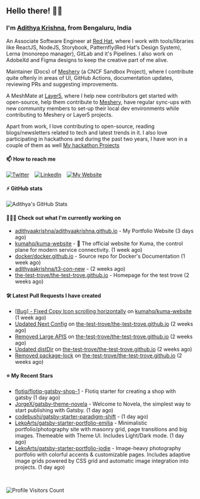 ## Hello there! 👋🏻
  
### I'm [Adithya Krishna](https://adithyaakrishna.github.io/), from <b>Bengaluru, India</b></br>

An Associate Software Engineer at [Red Hat](https://www.redhat.com), where I work with tools/libraries like ReactJS, NodeJS, Storybook, Patternfly(Red Hat's Design System), Lerna (monorepo manager), GitLab and it's Pipelines. I also work on AdobeXd and Figma designs to keep the creative part of me alive.

Maintainer (Docs) of [Meshery](https://github.com/meshery) (a CNCF Sandbox Project), where I contribute quite oftenly in areas of UI, GitHub Actions, documentation updates, reviewing PRs and suggesting improvements.

A MeshMate at [Layer5](https://layer5.io), where I help new contributors get started with open-source, help them contribute to [Meshery](https://github.com/meshery), have regular sync-ups with new community members to set-up their local dev environments while contributing to Meshery or Layer5 projects.

Apart from work, I love contributing to open-source, reading blogs/newsletters related to tech and latest trends in it. I also love participating in hackathons and during the past two years, I have won in a couple of them as well [My hackathon Projects](http://bit.ly/adikris-hackathons)

#### 📫 How to reach me

[![Twitter](https://img.shields.io/badge/-@adii_kris-%231DA1F2?style=for-the-badge&logo=twitter&logoColor=ffffff)](https://twitter.com/adii_kris) &ensp;
[![LinkedIn](https://img.shields.io/badge/-Adithya%20Krishna-%230A67C3?style=for-the-badge&logo=linkedin&logoColor=ffffff)](https://www.linkedin.com/in/adiiikris/) &ensp;
[![My Website](https://img.shields.io/badge/-My%20Website-%230A67C3?style=for-the-badge)](https://adithyaakrishna.github.io/)

#### ⚡️ GitHub stats

![Adithya's GitHub Stats](https://github-readme-stats.vercel.app/api?username=adithyaakrishna&show_icons=true&hide_border=true&title_color=fff&icon_color=79ff97&text_color=9f9f9f&bg_color=151515)



#### 🧑🏻‍💻 Check out what I'm currently working on

- [adithyaakrishna/adithyaakrishna.github.io](https://github.com/adithyaakrishna/adithyaakrishna.github.io) - My Portfolio Website (3 days ago)
- [kumahq/kuma-website](https://github.com/kumahq/kuma-website) - 🐻 The official website for Kuma, the control plane for modern service connectivity. (1 week ago)
- [docker/docker.github.io](https://github.com/docker/docker.github.io) - Source repo for Docker&#39;s Documentation (1 week ago)
- [adithyaakrishna/t3-con-new](https://github.com/adithyaakrishna/t3-con-new) -  (2 weeks ago)
- [the-test-trove/the-test-trove.github.io](https://github.com/the-test-trove/the-test-trove.github.io) - Homepage for the test trove (2 weeks ago)

#### 🛠 Latest Pull Requests I have created

- [[Bug] - Fixed Copy Icon scrolling horizontally](https://github.com/kumahq/kuma-website/pull/981) on [kumahq/kuma-website](https://github.com/kumahq/kuma-website) (1 week ago)
- [Updated Next Config](https://github.com/the-test-trove/the-test-trove.github.io/pull/31) on [the-test-trove/the-test-trove.github.io](https://github.com/the-test-trove/the-test-trove.github.io) (2 weeks ago)
- [Removed Large APIS](https://github.com/the-test-trove/the-test-trove.github.io/pull/30) on [the-test-trove/the-test-trove.github.io](https://github.com/the-test-trove/the-test-trove.github.io) (2 weeks ago)
- [Updated distDir](https://github.com/the-test-trove/the-test-trove.github.io/pull/29) on [the-test-trove/the-test-trove.github.io](https://github.com/the-test-trove/the-test-trove.github.io) (2 weeks ago)
- [Removed package-lock](https://github.com/the-test-trove/the-test-trove.github.io/pull/28) on [the-test-trove/the-test-trove.github.io](https://github.com/the-test-trove/the-test-trove.github.io) (2 weeks ago)

#### ⭐ My Recent Stars

- [flotiq/flotiq-gatsby-shop-1](https://github.com/flotiq/flotiq-gatsby-shop-1) - Flotiq starter for creating a shop with gatsby (1 day ago)
- [JorgeX/gatsby-theme-novela](https://github.com/JorgeX/gatsby-theme-novela) - Welcome to Novela, the simplest way to start publishing with Gatsby. (1 day ago)
- [codebushi/gatsby-starter-paradigm-shift](https://github.com/codebushi/gatsby-starter-paradigm-shift) -  (1 day ago)
- [LekoArts/gatsby-starter-portfolio-emilia](https://github.com/LekoArts/gatsby-starter-portfolio-emilia) - Minimalistic portfolio/photography site with masonry grid, page transitions and big images. Themeable with Theme UI. Includes Light/Dark mode. (1 day ago)
- [LekoArts/gatsby-starter-portfolio-jodie](https://github.com/LekoArts/gatsby-starter-portfolio-jodie) - Image-heavy photography portfolio with colorful accents &amp; customizable pages. Includes adaptive image grids powered by CSS grid and automatic image integration into projects. (1 day ago)

<br> 

![Profile Visitors Count](https://profile-counter.glitch.me/adithyaakrishna/count.svg)